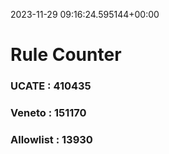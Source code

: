 2023-11-29 09:16:24.595144+00:00
# Rule Counter 
 ### UCATE : 410435

 ### Veneto : 151170

 ### Allowlist : 13930